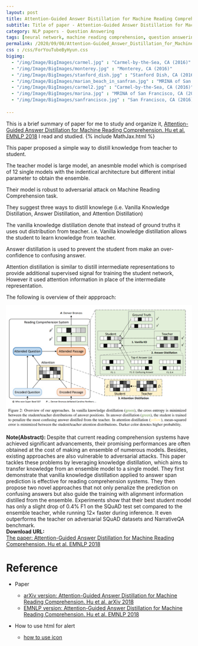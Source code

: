 ```yaml
---
layout: post
title: Attention-Guided Answer Distillation for Machine Reading Comprehension. Hu et al. EMNLP. 2018.
subtitle: Title of paper - Attention-Guided Answer Distillation for Machine Reading Comprehension. Hu et al. EMNLP. 2018.
category: NLP papers - Question Answering
tags: [neural network, machine reading comprehension, question answering]
permalink: /2020/09/08/Attention-Guided_Answer_Distillation_for_Machine_Reading_Comprehension/
css : /css/ForYouTubeByHyun.css
bigimg: 
  - "/img/Image/BigImages/carmel.jpg" : "Carmel-by-the-Sea, CA (2016)"
  - "/img/Image/BigImages/monterey.jpg" : "Monterey, CA (2016)"
  - "/img/Image/BigImages/stanford_dish.jpg" : "Stanford Dish, CA (2016)"
  - "/img/Image/BigImages/marian_beach_in_sanfran.jpg" : "MRINA of San Francisco, CA (2016)"
  - "/img/Image/BigImages/carmel2.jpg" : "Carmel-by-the-Sea, CA (2016)"
  - "/img/Image/BigImages/marina.jpg" : "MRINA of San Francisco, CA (2016)"
  - "/img/Image/BigImages/sanfrancisco.jpg" : "San Francisco, CA (2016)"
  
---
```


This is a brief summary of paper for me to study and organize it, [Attention-Guided Answer Distillation for Machine Reading Comprehension. Hu et al. EMNLP 2018](https://www.aclweb.org/anthology/D18-1232/) I read and studied. 
{% include MathJax.html %}

This paper proposed a simple way to distill knowledge from teacher to student. 

The teacher model is large model, an anesmble model which is comprised of 12 single models with the indentical architecture but different initial parameter to obtain the ensemble.

Their model is robust to adversarial attack on Machine Reading Comprehension task. 

They suggest three ways to distill knowlege (i.e. Vanilla Knowledge Distillation, Answer Distillation, and Attention Distillation)

The vanilla knowledge distillation denote that instead of ground truths it uses out distribution from teacher. i.e. Vanilla knowledge distillation allows the student to learn knowledge from teacher. 

Answer distillation is used to prevent the student from make an over-confidence to confusing answer. 

Attention distillation is similar to distill intermediate representations to provide additional supervised signal for training the student network, However it used attention information in place of the intermediate representation. 

The following is overview of their appproach:

![Hu et al. EMNLP 2018](/img/Image/NaturalLanguageProcessing/NLPLabs/Paper_Investigation/MRC/2020-09-08-Attention-Guided_Answer_Distillation_for_Machine_Reading_Comprehension/Guided_attention_to_distill_knowledge.PNG)

<div class="alert alert-info" role="alert"><i class="fa fa-info-circle"></i> <b>Note(Abstract): </b>
Despite that current reading comprehension systems have achieved significant advancements, their promising performances are often obtained at the cost of making an ensemble of numerous models. Besides, existing approaches are also vulnerable to adversarial attacks. This paper tackles these problems by leveraging knowledge distillation, which aims to transfer knowledge from an ensemble model to a single model. They first demonstrate that vanilla knowledge distillation applied to answer span prediction is effective for reading comprehension systems. They then propose two novel approaches that not only penalize the prediction on confusing answers but also guide the training with alignment information distilled from the ensemble. Experiments show that their best student model has only a slight drop of 0.4% F1 on the SQuAD test set compared to the ensemble teacher, while running 12× faster during inference. It even outperforms the teacher on adversarial SQuAD datasets and NarrativeQA benchmark.
</div>
    
<div class="alert alert-success" role="alert"><i class="fa fa-paperclip fa-lg"></i> <b>Download URL: </b><br>
  <a href="https://www.aclweb.org/anthology/D18-1232/">The paper: Attention-Guided Answer Distillation for Machine Reading Comprehension. Hu et al. EMNLP 2018</a>
</div>

# Reference 

- Paper 
  - [arXiv version: Attention-Guided Answer Distillation for Machine Reading Comprehension. Hu et al. arXiv 2018](https://arxiv.org/abs/1808.07644)
  - [EMNLP version: Attention-Guided Answer Distillation for Machine Reading Comprehension. Hu et al. EMNLP 2018](https://www.aclweb.org/anthology/D18-1232/)
  
- How to use html for alert
  - [how to use icon](http://idratherbewriting.com/documentation-theme-jekyll/mydoc_icons.html)
    


